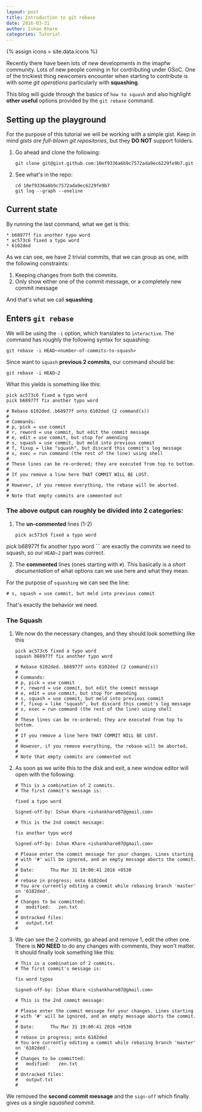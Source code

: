 ```yaml
---
layout: post
title: Introduction to git rebase
date: 2016-03-31
author: Ishan Khare
categories: Tutorial
---
```


{% assign icons = site.data.icons %}

Recently there have been lots of new developments in the imapfw community. Lots of new people coming in for contributing under GSoC. One of the trickiest thing newcomers encounter when starting to contribute is with some *git operations* particularly with **squashing**.

This blog will guide through the basics of `how to squash` and also highlight **other useful** options provided by the `git rebase` command.

## Setting up the playground
For the purpose of this tutorial we will be working with a simple gist. Keep in mind *gists are full-blown git repositories*, but they **DO NOT** support folders.

1. Go ahead and clone the following:  
    ``` shell
    git clone git@gist.github.com:10ef9336a6b9c7572ada9ec6229fe9b7.git
    ```

2. See what's in the repo:
    ``` shell
    cd 10ef9336a6b9c7572ada9ec6229fe9b7
    git log --graph --oneline
    ```

## Current state
By running the last command, what we get is this:
```
* b68977f fix another typo word
* ac573c6 fixed a typo word
* 6102ded
```

As we can see, we have 2 trivial commits, that we can group as one, with the following constraints:

1. Keeping changes from both the commits.
2. Only show either one of the commit message, or a completely new commit message

And that's what we call __squashing__

## Enters `git rebase`
We will be using the `-i` option, which translates to `interactive`. The command has roughly the following syntax for squashing:
``` shell
git rebase -i HEAD~<number-of-commits-to-squash>
```
Since want to `squash` __previous 2 commits__, our command should be:

``` shell
git rebase -i HEAD~2
```
What this yields is something like this:
```
pick ac573c6 fixed a typo word
pick b68977f fix another typo word

# Rebase 6102ded..b68977f onto 6102ded (2 command(s))
#
# Commands:
# p, pick = use commit
# r, reword = use commit, but edit the commit message
# e, edit = use commit, but stop for amending
# s, squash = use commit, but meld into previous commit
# f, fixup = like "squash", but discard this commit's log message
# x, exec = run command (the rest of the line) using shell
#
# These lines can be re-ordered; they are executed from top to bottom.
#
# If you remove a line here THAT COMMIT WILL BE LOST.
#
# However, if you remove everything, the rebase will be aborted.
#
# Note that empty commits are commented out

```

### The above output can roughly be divided into 2 categories:
1. The __un-commented__ lines (1-2)
    ``` shell
    pick ac573c6 fixed a typo word
pick b68977f fix another typo word
    ```
are exactly the commits we need to squash, so our `HEAD~2` part was correct.

2. The __commented__ lines (ones starting with `#`). This basically is a _short documentation_ of what options can we use here and what they mean.

For the purpose of `squashing` we can see the line:
```
# s, squash = use commit, but meld into previous commit
```

That's exactly the behavior we need.

### The Squash

1. We now do the necessary changes, and they should look something like this  
    ``` shell
    pick ac573c6 fixed a typo word
    squash b68977f fix another typo word

    # Rebase 6102ded..b68977f onto 6102ded (2 command(s))
    #
    # Commands:
    # p, pick = use commit
    # r, reword = use commit, but edit the commit message
    # e, edit = use commit, but stop for amending
    # s, squash = use commit, but meld into previous commit
    # f, fixup = like "squash", but discard this commit's log message
    # x, exec = run command (the rest of the line) using shell
    #
    # These lines can be re-ordered; they are executed from top to bottom.
    #
    # If you remove a line here THAT COMMIT WILL BE LOST.
    #
    # However, if you remove everything, the rebase will be aborted.
    #
    # Note that empty commits are commented out
    ```

2. As soon as we write this to the disk and exit, a new window editor will open with the following:  
    ``` shell
    # This is a combination of 2 commits.
    # The first commit's message is:

    fixed a typo word

    Signed-off-by: Ishan Khare <ishankhare07@gmail.com>

    # This is the 2nd commit message:

    fix another typo word

    Signed-off-by: Ishan Khare <ishankhare07@gmail.com>

    # Please enter the commit message for your changes. Lines starting
    # with '#' will be ignored, and an empty message aborts the commit.
    #
    # Date:      Thu Mar 31 19:00:41 2016 +0530
    #
    # rebase in progress; onto 6102ded
    # You are currently editing a commit while rebasing branch 'master' on '6102ded'.
    #
    # Changes to be committed:
    #	modified:   zen.txt
    #
    # Untracked files:
    #	output.txt
    #
    ```

3. We can see the 2 commits, go ahead and remove 1, edit the other one. There is __NO NEED__ to do any changes with comments, they won't matter. It should finally look something like this:  
    ``` shell
    # This is a combination of 2 commits.
    # The first commit's message is:

    fix word typos

    Signed-off-by: Ishan Khare <ishankhare07@gmail.com>

    # This is the 2nd commit message:

    # Please enter the commit message for your changes. Lines starting
    # with '#' will be ignored, and an empty message aborts the commit.
    #
    # Date:      Thu Mar 31 19:00:41 2016 +0530
    #
    # rebase in progress; onto 6102ded
    # You are currently editing a commit while rebasing branch 'master' on '6102ded'.
    #
    # Changes to be committed:
    #	modified:   zen.txt
    #
    # Untracked files:
    #	output.txt
    #
    ```

We removed the __second commit message__ and the `sign-off` which finally gives us a single _squashed_ commit.
